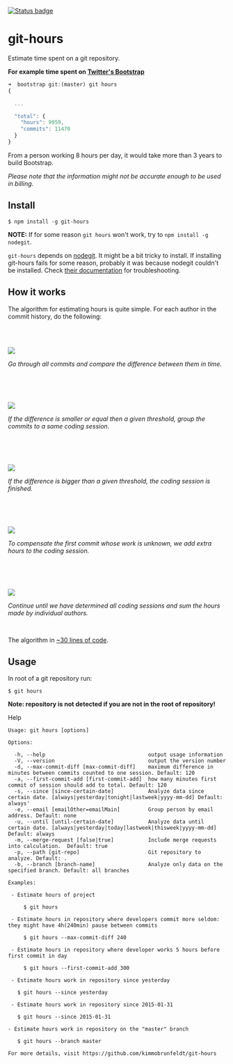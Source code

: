 [![Status badge](https://github.com/kimmobrunfeldt/git-hours/actions/workflows/test.yml/badge.svg?branch=main)](https://github.com/kimmobrunfeldt/git-hours/actions?query=branch%3Amain)

# git-hours

Estimate time spent on a git repository.

**For example time spent on [Twitter's Bootstrap](https://github.com/twbs/bootstrap)**

```javascript
➜  bootstrap git:(master) git hours
{

  ...

  "total": {
    "hours": 9959,
    "commits": 11470
  }
}
```

From a person working 8 hours per day, it would take more than 3 years to build Bootstrap.

*Please note that the information might not be accurate enough to be used in billing.*

## Install

    $ npm install -g git-hours

**NOTE:** If for some reason `git hours` won't work, try to `npm install -g nodegit`.

`git-hours` depends on [nodegit](https://github.com/nodegit/nodegit).
It might be a bit tricky to install. If installing git-hours fails for some
reason, probably it was because nodegit couldn't be installed.
Check [their documentation](https://github.com/nodegit/nodegit#getting-started) for troubleshooting.

## How it works

The algorithm for estimating hours is quite simple. For each author in the commit history, do the following:

<br><br>

![](docs/step0.png)

*Go through all commits and compare the difference between
them in time.*

<br><br><br>

![](docs/step1.png)

*If the difference is smaller or equal then a given threshold, group the commits
to a same coding session.*

<br><br><br>

![](docs/step2.png)

*If the difference is bigger than a given threshold, the coding session is finished.*

<br><br><br>

![](docs/step3.png)

*To compensate the first commit whose work is unknown, we add extra hours to the coding session.*

<br><br><br>

![](docs/step4.png)

*Continue until we have determined all coding sessions and sum the hours
made by individual authors.*

<br>

The algorithm in [~30 lines of code](https://github.com/kimmobrunfeldt/git-hours/blob/8aaeee237cb9d9028e7a2592a25ad8468b1f45e4/index.js#L114-L143).

## Usage

In root of a git repository run:

    $ git hours

**Note: repository is not detected if you are not in the root of repository!**

Help

    Usage: git hours [options]

    Options:

      -h, --help                                 output usage information
      -V, --version                              output the version number
      -d, --max-commit-diff [max-commit-diff]    maximum difference in minutes between commits counted to one session. Default: 120
      -a, --first-commit-add [first-commit-add]  how many minutes first commit of session should add to total. Default: 120
      -s, --since [since-certain-date]           Analyze data since certain date. [always|yesterday|tonight|lastweek|yyyy-mm-dd] Default: always'
      -e, --email [emailOther=emailMain]         Group person by email address. Default: none
      -u, --until [until-certain-date]           Analyze data until certain date. [always|yesterday|today|lastweek|thisweek|yyyy-mm-dd] Default: always
      -m, --merge-request [false|true]           Include merge requests into calculation.  Default: true
      -p, --path [git-repo]                      Git repository to analyze. Default: .
      -b, --branch [branch-name]                 Analyze only data on the specified branch. Default: all branches

    Examples:

     - Estimate hours of project

         $ git hours

     - Estimate hours in repository where developers commit more seldom: they might have 4h(240min) pause between commits

         $ git hours --max-commit-diff 240

     - Estimate hours in repository where developer works 5 hours before first commit in day

         $ git hours --first-commit-add 300

     - Estimate hours work in repository since yesterday

       $ git hours --since yesterday

     - Estimate hours work in repository since 2015-01-31

       $ git hours --since 2015-01-31

    - Estimate hours work in repository on the "master" branch

       $ git hours --branch master

    For more details, visit https://github.com/kimmobrunfeldt/git-hours


